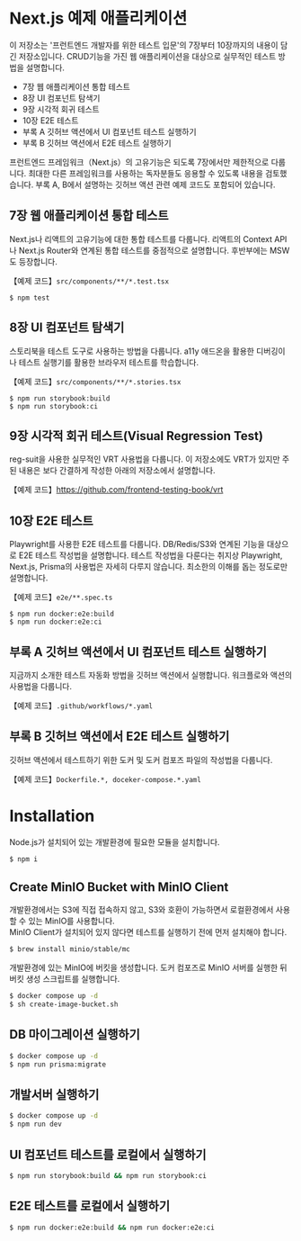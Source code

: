 # Next.js 예제 애플리케이션

이 저장소는 '프런트엔드 개발자를 위한 테스트 입문'의 7장부터 10장까지의 내용이 담긴 저장소입니다. CRUD기능을 가진 웹 애플리케이션을 대상으로 실무적인 테스트 방법을 설명합니다.

- 7장 웹 애플리케이션 통합 테스트
- 8장 UI 컴포넌트 탐색기
- 9장 시각적 회귀 테스트
- 10장 E2E 테스트
- 부록 A 깃허브 액션에서 UI 컴포넌트 테스트 실행하기
- 부록 B 깃허브 액션에서 E2E 테스트 실행하기

프런트엔드 프레임워크（Next.js）의 고유기능은 되도록 7장에서만 제한적으로 다룹니다. 최대한 다른 프레임워크를 사용하는 독자분들도 응용할 수 있도록 내용을 검토했습니다. 부록 A, B에서 설명하는 깃허브 액션 관련 예제 코드도 포함되어 있습니다.

## 7장 웹 애플리케이션 통합 테스트

Next.js나 리액트의 고유기능에 대한 통합 테스트를 다룹니다. 리액트의 Context API나 Next.js Router와 연계된 통합 테스트를 중점적으로 설명합니다. 후반부에는 MSW도 등장합니다.

【예제 코드】`src/components/**/*.test.tsx`

```
$ npm test
```

## 8장 UI 컴포넌트 탐색기

스토리북을 테스트 도구로 사용하는 방법을 다룹니다. a11y 애드온을 활용한 디버깅이나 테스트 실행기를 활용한 브라우저 테스트를 학습합니다.

【예제 코드】`src/components/**/*.stories.tsx`

```
$ npm run storybook:build
$ npm run storybook:ci
```

## 9장 시각적 회귀 테스트(Visual Regression Test)

reg-suit을 사용한 실무적인 VRT 사용법을 다룹니다. 이 저장소에도 VRT가 있지만 주된 내용은 보다 간결하게 작성한 아래의 저장소에서 설명합니다.

【예제 코드】https://github.com/frontend-testing-book/vrt

## 10장 E2E 테스트

Playwright를 사용한 E2E 테스트를 다룹니다. DB/Redis/S3와 연계된 기능을 대상으로 E2E 테스트 작성법을 설명합니다. 테스트 작성법을 다룬다는 취지상 Playwright, Next.js, Prisma의 사용법은 자세히 다루지 않습니다. 최소한의 이해를 돕는 정도로만 설명합니다.

【예제 코드】`e2e/**.spec.ts`

```
$ npm run docker:e2e:build
$ npm run docker:e2e:ci
```

## 부록 A 깃허브 액션에서 UI 컴포넌트 테스트 실행하기

지금까지 소개한 테스트 자동화 방법을 깃허브 액션에서 실행합니다. 워크플로와 액션의 사용법을 다룹니다.

【예제 코드】`.github/workflows/*.yaml`

## 부록 B 깃허브 액션에서 E2E 테스트 실행하기

깃허브 액션에서 테스트하기 위한 도커 및 도커 컴포즈 파일의 작성법을 다룹니다.

【예제 코드】`Dockerfile.*, doceker-compose.*.yaml`

# Installation

Node.js가 설치되어 있는 개발환경에 필요한 모듈을 설치합니다.

```bash
$ npm i
```

## Create MinIO Bucket with MinIO Client

개발환경에서는 S3에 직접 접속하지 않고, S3와 호환이 가능하면서 로컬환경에서 사용할 수 있는 MinIO를 사용합니다.  
MinIO Client가 설치되어 있지 않다면 테스트를 실행하기 전에 먼저 설치해야 합니다.

```bash
$ brew install minio/stable/mc
```

개발환경에 있는 MinIO에 버킷을 생성합니다. 도커 컴포즈로 MinIO 서버를 실행한 뒤 버킷 생성 스크립트를 실행합니다.

```bash
$ docker compose up -d
$ sh create-image-bucket.sh
```

## DB 마이그레이션 실행하기

```bash
$ docker compose up -d
$ npm run prisma:migrate
```

## 개발서버 실행하기

```bash
$ docker compose up -d
$ npm run dev
```

## UI 컴포넌트 테스트를 로컬에서 실행하기

```bash
$ npm run storybook:build && npm run storybook:ci
```

## E2E 테스트를 로컬에서 실행하기

```bash
$ npm run docker:e2e:build && npm run docker:e2e:ci
```
